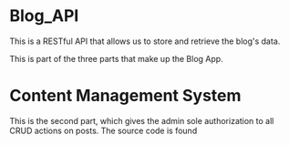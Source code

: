 # Blog_API
This is a RESTful API that allows us to store and retrieve the blog's data.

This is part of the three parts that make up the Blog App.

# Content Management System
This is the second part, which gives the admin sole authorization to all CRUD actions on posts.
The source code is found 
